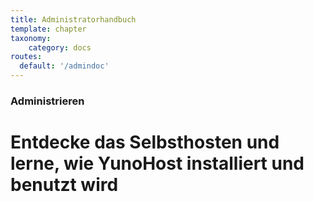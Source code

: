 ```yaml
---
title: Administratorhandbuch
template: chapter
taxonomy:
    category: docs
routes:
  default: '/admindoc'
---
```


### Administrieren

# Entdecke das Selbsthosten und lerne, wie YunoHost installiert und benutzt wird

